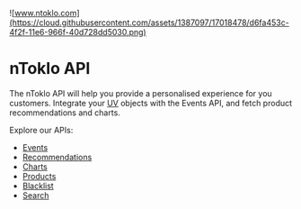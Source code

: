 ![www.ntoklo.com](https://cloud.githubusercontent.com/assets/1387097/17018478/d6fa453c-4f2f-11e6-966f-40d728dd5030.png)
# nToklo API

The nToklo API will help you provide a personalised experience for you customers. Integrate your [UV](http://docs.qubitproducts.com/uv/intro/) objects with the Events API, and fetch product recommendations and charts.

Explore our APIs:

- [Events](events.md)
- [Recommendations](recommendations.md)
- [Charts](charts.md)
- [Products](products.md)
- [Blacklist](blacklist.md)
- [Search](search.md)
